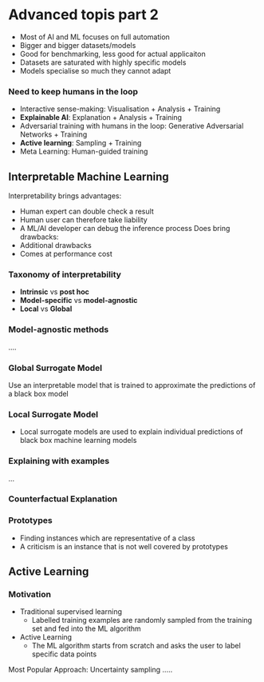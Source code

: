 # Advanced topis part 2

- Most of AI and ML focuses on full automation
- Bigger and bigger datasets/models
- Good for benchmarking, less good for actual applicaiton
- Datasets are saturated with highly specific models
- Models specialise so much they cannot adapt

### Need to keep humans in the loop
- Interactive sense-making: Visualisation + Analysis + Training
- **Explainable AI**: Explanation + Analysis + Training
- Adversarial training with humans in the loop: Generative Adversarial Networks + Training
- **Active learning**: Sampling + Training
- Meta Learning: Human-guided training

## Interpretable Machine Learning
Interpretability brings advantages:
- Human expert can double check a result
- Human user can therefore take liability
- A ML/AI developer can debug the inference process
Does bring drawbacks:
- Additional drawbacks
- Comes at performance cost

### Taxonomy of interpretability
- **Intrinsic** vs **post hoc**
- **Model-specific** vs **model-agnostic**
- **Local** vs **Global** 
### Model-agnostic methods
....

### Global Surrogate Model
Use an interpretable model that is trained to approximate the predictions of a black box model

### Local Surrogate Model
- Local surrogate models are used to explain individual predictions of black box machine learning models

### Explaining with examples
...

### Counterfactual Explanation

### Prototypes
- Finding instances which are representative of a class
- A criticism is an instance that is not well covered by prototypes

## Active Learning
### Motivation
- Traditional supervised learning
	- Labelled training examples are randomly sampled from the training set and fed into the ML algorithm
- Active Learning
	- The ML algorithm starts from scratch and asks the user to label specific data points

Most Popular Approach: Uncertainty sampling
.....